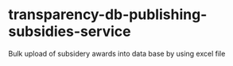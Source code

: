 # transparency-db-publishing-subsidies-service
Bulk upload of subsidery awards into data base by using excel file
